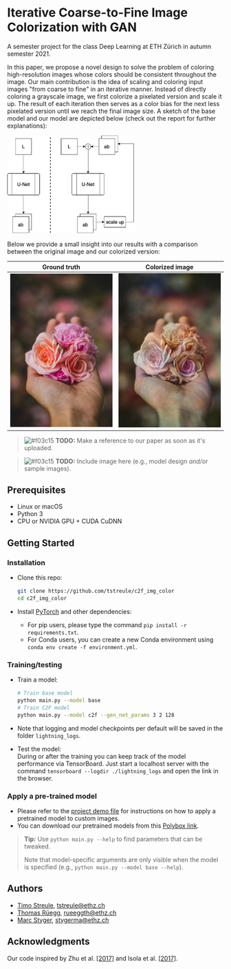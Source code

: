 # Iterative Coarse-to-Fine Image Colorization with GAN

A semester project for the class Deep Learning at ETH Zürich in autumn semester 2021.

In this paper, we propose a novel design to solve the problem of coloring high-resolution images whose colors should be consistent throughout the image.
Our main contribution is the idea of scaling and coloring input images "from coarse to fine" in an iterative manner. Instead of directly coloring a grayscale image, we first colorize a pixelated version and scale it up. The result of each iteration then serves as a color bias for the next less pixelated version until we reach the final image size. A sketch of the base model and our model are depicted below (check out the report for further explanations):

<img src="other/graphics/network_arch.png" alt="ground truth" style="width:300px;"/>

<br />

Below we provide a small insight into our results with a comparison between the original image and our colorized version: 


Ground truth | Colorized image
:-------------------------:|:-------------------------:
<img src="other/graphics/Ground_truth.jpg" alt="ground truth" style="width:250px;"/>  |  <img src="other/graphics/Colorized_image.jpg" alt="colorized image" style="width:250px;"/>


> ![#f03c15](https://via.placeholder.com/15/f03c15/000000?text=+)
> **TODO:** Make a reference to our paper as soon as it's uploaded.

> ![#f03c15](https://via.placeholder.com/15/f03c15/000000?text=+)
> **TODO:** Include image here (e.g., model design <i>and/or</i> sample images).


## Prerequisites

- Linux or macOS
- Python 3
- CPU or NVIDIA GPU + CUDA CuDNN


## Getting Started

### Installation

- Clone this repo:
  ```bash
  git clone https://github.com/tstreule/c2f_img_color
  cd c2f_img_color
  ```

- Install [PyTorch](https://pytorch.org) and other dependencies:
  - For pip users, please type the command `pip install -r requirements.txt`.
  - For Conda users, you can create a new Conda environment using `conda env create -f environment.yml`.

### Training/testing

- Train a model:
  ```bash
  # Train base model
  python main.py --model base
  # Train C2F model
  python main.py --model c2f --gen_net_params 3 2 128
  ```

- Note that logging and model checkpoints per default will be saved in the folder `lightning_logs`.

- Test the model:<br>
  During or after the training you can keep track of the model performance via TensorBoard. Just start a localhost server with the command `tensorboard --logdir ./lightning_logs` and open the link in the browser.

### Apply a pre-trained model

- Please refer to the [project demo file](demo.ipynb) for instructions on how to apply a pretrained model to custom images.
- You can download our pretrained models from this [Polybox link](https://polybox.ethz.ch/index.php/s/uwF5Gml6rJjb0QY).


> **Tip:** Use `python main.py --help` to find parameters that can be tweaked.
> 
> Note that model-specific arguments are only visible when the model is specified (e.g., `python main.py --model base --help`).



## Authors

- [Timo Streule](https://github.com/tstreule), tstreule@ethz.ch
- [Thomas Rüegg](https://github.com/Thomacdebabo), rueeggth@ethz.ch
- [Marc Styger](https://github.com/stygerma), stygerma@ethz.ch


## Acknowledgments

Our code inspired by Zhu et al. [[2017]](https://arxiv.org/pdf/1703.10593.pdf) and Isola et al. [[2017]](https://arxiv.org/pdf/1611.07004.pdf).
